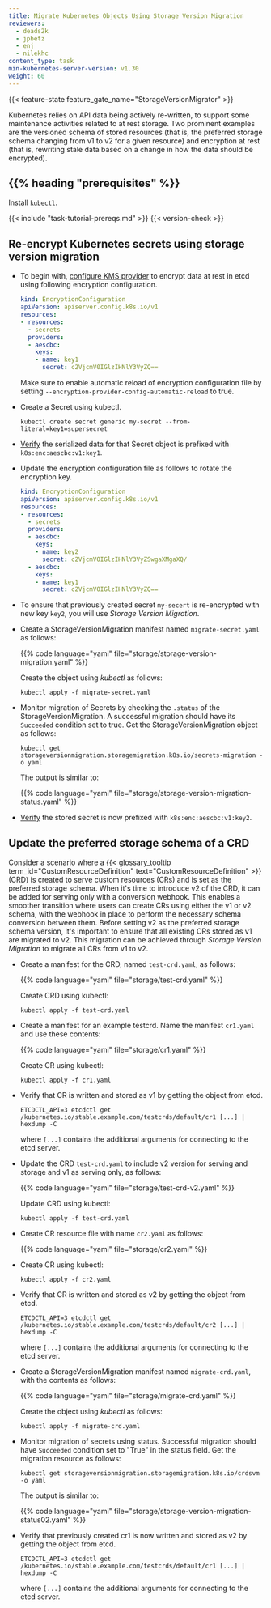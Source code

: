 ```yaml
---
title: Migrate Kubernetes Objects Using Storage Version Migration
reviewers:
  - deads2k
  - jpbetz
  - enj
  - nilekhc
content_type: task
min-kubernetes-server-version: v1.30
weight: 60
---
```


<!-- overview -->

{{< feature-state feature_gate_name="StorageVersionMigrator" >}}

Kubernetes relies on API data being actively re-written, to support some
maintenance activities related to at rest storage. Two prominent examples are
the versioned schema of stored resources (that is, the preferred storage schema
changing from v1 to v2 for a given resource) and encryption at rest
(that is, rewriting stale data based on a change in how the data should be encrypted).

## {{% heading "prerequisites" %}}

Install [`kubectl`](/docs/tasks/tools/#kubectl).

{{< include "task-tutorial-prereqs.md" >}} {{< version-check >}}

<!-- steps -->

## Re-encrypt Kubernetes secrets using storage version migration

- To begin with, [configure KMS provider](/docs/tasks/administer-cluster/kms-provider/) 
  to encrypt data at rest in etcd using following encryption configuration.

  ```yaml
  kind: EncryptionConfiguration
  apiVersion: apiserver.config.k8s.io/v1
  resources:
  - resources:
    - secrets
    providers:
    - aescbc:
      keys:
      - name: key1
        secret: c2VjcmV0IGlzIHNlY3VyZQ==
  ```

  Make sure to enable automatic reload of encryption
  configuration file by setting `--encryption-provider-config-automatic-reload` to true.

- Create a Secret using kubectl.

  ```shell
  kubectl create secret generic my-secret --from-literal=key1=supersecret
  ```

- [Verify](/docs/tasks/administer-cluster/kms-provider/#verifying-that-the-data-is-encrypted)
  the serialized data for that Secret object is prefixed with `k8s:enc:aescbc:v1:key1`.

- Update the encryption configuration file as follows to rotate the encryption key.

  ```yaml
  kind: EncryptionConfiguration
  apiVersion: apiserver.config.k8s.io/v1
  resources:
  - resources:
    - secrets
    providers:
    - aescbc:
      keys:
      - name: key2
        secret: c2VjcmV0IGlzIHNlY3VyZSwgaXMgaXQ/
    - aescbc:
      keys:
      - name: key1
        secret: c2VjcmV0IGlzIHNlY3VyZQ==
  ```

- To ensure that previously created secret `my-secert` is re-encrypted
  with new key `key2`, you will use _Storage Version Migration_.

- Create a StorageVersionMigration manifest named `migrate-secret.yaml` as follows:

  {{% code language="yaml" file="storage/storage-version-migration.yaml" %}}

  Create the object using _kubectl_ as follows:

  ```shell
  kubectl apply -f migrate-secret.yaml
  ```

- Monitor migration of Secrets by checking the `.status` of the StorageVersionMigration.
  A successful migration should have its `Succeeded` condition set to true.
  Get the StorageVersionMigration object as follows:

  ```shell
  kubectl get storageversionmigration.storagemigration.k8s.io/secrets-migration -o yaml
  ```

  The output is similar to:

  {{% code language="yaml" file="storage/storage-version-migration-status.yaml" %}}

- [Verify](/docs/tasks/administer-cluster/kms-provider/#verifying-that-the-data-is-encrypted)
  the stored secret is now prefixed with `k8s:enc:aescbc:v1:key2`.

## Update the preferred storage schema of a CRD

Consider a scenario where a {{< glossary_tooltip term_id="CustomResourceDefinition" text="CustomResourceDefinition" >}}
(CRD) is created to serve custom resources (CRs) and is set as the preferred storage schema. When it's time
to introduce v2 of the CRD, it can be added for serving only with a conversion
webhook. This enables a smoother transition where users can create CRs using
either the v1 or v2 schema, with the webhook in place to perform the necessary
schema conversion between them. Before setting v2 as the preferred storage schema
version, it's important to ensure that all existing CRs stored as v1 are migrated to v2.
This migration can be achieved through _Storage Version Migration_ to migrate all CRs from v1 to v2.

- Create a manifest for the CRD, named `test-crd.yaml`, as follows:

  {{% code language="yaml" file="storage/test-crd.yaml" %}}

  Create CRD using kubectl:

  ```shell
  kubectl apply -f test-crd.yaml
  ```

- Create a manifest for an example testcrd. Name the manifest `cr1.yaml` and use these contents:

  {{% code language="yaml" file="storage/cr1.yaml" %}}

  Create CR using kubectl:

  ```shell
  kubectl apply -f cr1.yaml
  ```

- Verify that CR is written and stored as v1 by getting the object from etcd.

  ```shell
  ETCDCTL_API=3 etcdctl get /kubernetes.io/stable.example.com/testcrds/default/cr1 [...] | hexdump -C
  ```

  where `[...]` contains the additional arguments for connecting to the etcd server.

- Update the CRD `test-crd.yaml` to include v2 version for serving and storage
  and v1 as serving only, as follows:

  {{% code language="yaml" file="storage/test-crd-v2.yaml" %}}

  Update CRD using kubectl:

  ```shell
  kubectl apply -f test-crd.yaml
  ```

- Create CR resource file with name `cr2.yaml` as follows:

  {{% code language="yaml" file="storage/cr2.yaml" %}}

- Create CR using kubectl:

  ```shell
  kubectl apply -f cr2.yaml
  ```

- Verify that CR is written and stored as v2 by getting the object from etcd.

  ```shell
  ETCDCTL_API=3 etcdctl get /kubernetes.io/stable.example.com/testcrds/default/cr2 [...] | hexdump -C
  ```

  where `[...]` contains the additional arguments for connecting to the etcd server.

- Create a StorageVersionMigration manifest named `migrate-crd.yaml`, with the contents as follows:

  {{% code language="yaml" file="storage/migrate-crd.yaml" %}}

  Create the object using _kubectl_ as follows:

  ```shell
  kubectl apply -f migrate-crd.yaml
  ```

- Monitor migration of secrets using status. Successful migration should have
  `Succeeded` condition set to "True" in the status field. Get the migration resource
  as follows:

  ```shell
  kubectl get storageversionmigration.storagemigration.k8s.io/crdsvm -o yaml
  ```

  The output is similar to:

  {{% code language="yaml" file="storage/storage-version-migration-status02.yaml" %}}

- Verify that previously created cr1 is now written and stored as v2 by getting the object from etcd.

  ```shell
  ETCDCTL_API=3 etcdctl get /kubernetes.io/stable.example.com/testcrds/default/cr1 [...] | hexdump -C
  ```

  where `[...]` contains the additional arguments for connecting to the etcd server.
